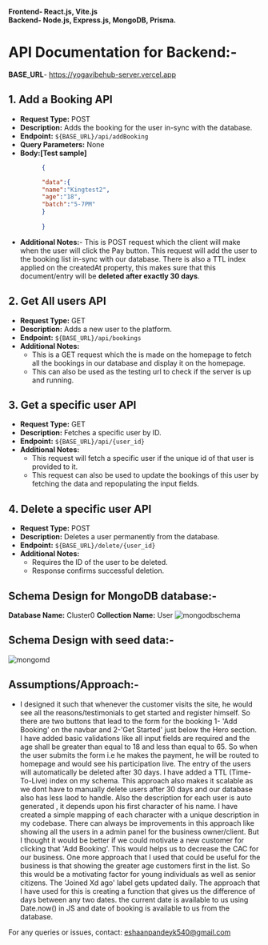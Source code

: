 **Frontend- React.js, Vite.js** <br>
**Backend- Node.js, Express.js, MongoDB, Prisma.**

# API Documentation for Backend:-

**BASE_URL**- https://yogavibehub-server.vercel.app
## 1. Add a Booking API
- **Request Type:** POST
- **Description:** Adds the booking for the user in-sync with the database.
- **Endpoint:** `${BASE_URL}/api/addBooking`
- **Query Parameters:** None
- **Body:[Test sample]**
  ```json
        {
  
        "data":{
        "name":"Kingtest2",
        "age":"18",
        "batch":"5-7PM"
        }
    
        }
  ```
- **Additional Notes:**- This is POST request which the client will make when the user will click the Pay button. This request will add the user to the booking list in-sync with our database. There is also a TTL index applied on the createdAt property, this makes sure that this document/entry will be **deleted after exactly 30 days**.

## 2. Get All users API
- **Request Type:** GET
- **Description:** Adds a new user to the platform.
- **Endpoint:** `${BASE_URL}/api/bookings`
- **Additional Notes:**
  - This is a GET request which the is made on the homepage to fetch all the bookings in our database and display it on the homepage.     
  - This can also be used as the testing url to check if the server is up and running.

## 3. Get a specific user API
- **Request Type:** GET
- **Description:** Fetches a specific user by ID.
- **Endpoint:** `${BASE_URL}/api/{user_id}`
- **Additional Notes:**
  - This request will fetch a specific user if the unique id of that user is provided to it.
  - This request can also be used to update the bookings of this user by fetching the data and repopulating the input fields.

## 4. Delete a specific user API
- **Request Type:** POST
- **Description:** Deletes a user permanently from the database.
- **Endpoint:** `${BASE_URL}/delete/{user_id}`
- **Additional Notes:**
  - Requires the ID of the user to be deleted.
  - Response confirms successful deletion.
 
## Schema Design for MongoDB database:-
**Database Name:** Cluster0
**Collection Name:** User
![mongodbschema](https://github.com/eshaan446/yogavibehub/assets/84571751/cbea2ffd-c339-496e-b3b7-8c8509da5554)
## Schema Design with seed data:-
![mongomd](https://github.com/eshaan446/yogavibehub/assets/84571751/d267ef1b-a0f0-4b7e-aa19-9efe791c5f4a)


## Assumptions/Approach:-
- I designed it such that whenever the customer visits the site, he would see all the reasons/testimonials to get started and register himself. So there are two buttons that lead to the form for the booking 1- 'Add Booking' on the navbar and 2-'Get Started' just below the Hero section. I have added basic validations like all input fields are required and the age shall be greater than equal to 18 and less than equal to 65. So when the user submits the form i.e he makes the payment, he will be routed to homepage and would see his participation live. The entry of the users will automatically be deleted after 30 days. I have added a TTL (Time-To-Live) index on my schema. This approach also makes it scalable as we dont have to manually delete users after 30 days and our database also has less laod to handle. Also the description for each user is auto generated , it depends upon his first character of his name. I have created a simple mapping of each character with a unique description in my codebase. There can always be improvements in this approach like showing all the users in a admin panel for the business owner/client. But I thought it would be better if we could motivate a new customer for clicking that 'Add Booking'. This would helps us to decrease the CAC for our business. One more approach that I used that could be useful for the business is that showing the greater age customers first in the list. So this would be a motivating factor for young individuals as well as senior citizens. The 'Joined Xd ago' label gets updated daily. The approach that I have used for this is creating a function that gives us the difference of days between any two dates. the current date is available to us using Date.now() in JS and date of booking is available to us from the database.

For any queries or issues, contact: eshaanpandeyk540@gmail.com
